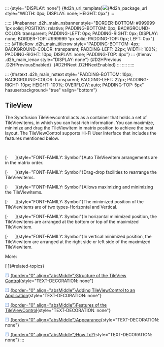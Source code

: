 ::: {style="DISPLAY: none"}
[](ms-xhelp:///?Id=d2h_url_template){#d2h_url_template}![](!package_url!){#d2h_package_url style="WIDTH: 0px; DISPLAY: none; HEIGHT: 0px"}
:::

::::: {#nsbanner .d2h_main_nsbanner style="BORDER-BOTTOM: #999999 1px solid; POSITION: relative; PADDING-BOTTOM: 0px; BACKGROUND-COLOR: transparent; PADDING-LEFT: 0px; PADDING-RIGHT: 0px; DISPLAY: none; BORDER-TOP: #999999 1px solid; PADDING-TOP: 0px; LEFT: 0px"}
:::: {#TitleRow .d2h_main_titlerow style="PADDING-BOTTOM: 4px; BACKGROUND-COLOR: transparent; PADDING-LEFT: 22px; WIDTH: 100%; PADDING-RIGHT: 10px; DISPLAY: none; PADDING-TOP: 4px"}
::: {#ienav .d2h_main_ienav style="DISPLAY: none"}
[](ms-xhelp:///?Id=bc225e67-271b-46c7-8ecd-5d111a244590){#D2HPrevious .D2HPreviousEnabled}  [](ms-xhelp:///?Id=c3419ea5-5609-4473-aafe-a3db789c2c41){#D2HNext .D2HNextEnabled}
:::
::::
:::::

::: {#nstext .d2h_main_nstext style="PADDING-BOTTOM: 10px; BACKGROUND-COLOR: transparent; PADDING-LEFT: 22px; PADDING-RIGHT: 10px; HEIGHT: 100%; OVERFLOW: auto; PADDING-TOP: 5px" hasuserbackground="true" valign="bottom"}
## TileView

The Syncfusion TileViewcontrol acts as a container that holds a set of TileViewItems, in which you can host rich information. You can maximize, minimize and drag the TileViewItem in matrix position to achieve the best layout. The TileViewControl supports Hi-Fi User Interface that includes the features mentioned below.

 

[·      ]{style="FONT-FAMILY: Symbol"}Auto TileViewItem arrangements are in the matrix order.

[·      ]{style="FONT-FAMILY: Symbol"}Drag-drop facilities to rearrange the TileViewItems.

[·      ]{style="FONT-FAMILY: Symbol"}Allows maximizing and minimizing the TileViewItems.

[·      ]{style="FONT-FAMILY: Symbol"}The minimized position of the TileViewItems are of two types-Horizontal and Vertical.

[·      ]{style="FONT-FAMILY: Symbol"}In horizontal minimized position, the TileViewItems are arranged at the bottom or top of the maximized TileViewItem.

[·      ]{style="FONT-FAMILY: Symbol"}In vertical minimized position, the TileViewItem are arranged at the right side or left side of the maximized TileViewItem.

More:

[ ]{#related-topics}

[![](../button.gif){border="0" align="absMiddle"}Structure of the TileView Control](ms-xhelp:///?Id=c3419ea5-5609-4473-aafe-a3db789c2c41){style="TEXT-DECORATION: none"}

[![](../button.gif){border="0" align="absMiddle"}Adding TileViewControl to an Application](ms-xhelp:///?Id=d0c1dfa2-06dd-41e0-a51b-36f92cb9be79){style="TEXT-DECORATION: none"}

[![](../button.gif){border="0" align="absMiddle"}Features of the TileViewControl](ms-xhelp:///?Id=2233691f-2006-4745-adca-60c61993d813){style="TEXT-DECORATION: none"}

[![](../button.gif){border="0" align="absMiddle"}Appearance](ms-xhelp:///?Id=b815b48d-f81b-4470-aca7-aa4419e09531){style="TEXT-DECORATION: none"}

[![](../button.gif){border="0" align="absMiddle"}How To?](ms-xhelp:///?Id=9b02a1d6-52bd-4764-b64c-2c4f92a1eda9){style="TEXT-DECORATION: none"}
:::
